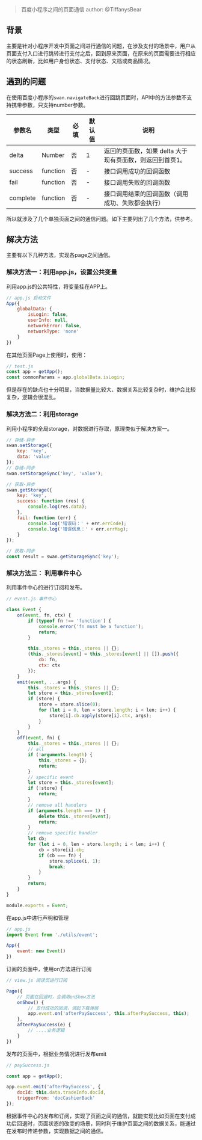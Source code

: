 > 百度小程序之间的页面通信
> author: @TiffanysBear
> 

## 背景
主要是针对小程序开发中页面之间进行通信的问题，在涉及支付的场景中，用户从页面支付入口进行跳转进行支付之后，回到原来页面，在原来的页面需要进行相应的状态刷新，比如用户身份状态、支付状态、文档或商品情况。

## 遇到的问题
在使用百度小程序的```swan.navigateBack```进行回跳页面时，API中的方法参数不支持携带参数，只支持number参数。

参数名|类型|必填|默认值|说明
---- | ---|---- |---- |---- |
delta|	Number|	否	|1	|返回的页面数，如果 delta 大于现有页面数，则返回到首页1。
success|	function|	否	|-	|接口调用成功的回调函数
fail|	function|	否	|-|	接口调用失败的回调函数
complete|	function|	否|	-|	接口调用结束的回调函数（调用成功、失败都会执行）


所以就涉及了几个单独页面之间的通信问题。如下主要列出了几个方法，供参考。

## 解决方法

主要有以下几种方法，实现各page之间通信。

### 解决方法一：利用app.js，设置公共变量
利用app.js的公共特性，将变量挂在APP上。

```javascript
// app.js 启动文件
App({
    globalData: {
        isLogin: false,
        userInfo: null,
        networkError: false,
        networkType: 'none'
    }
})
```

在其他页面Page上使用时，使用：

```javascript
// test.js
const app = getApp();
const commonParams = app.globalData.isLogin;

```

但是存在的缺点也十分明显，当数据量比较大、数据关系比较复杂时，维护会比较复杂，逻辑会很混乱。

### 解决方法二：利用storage
利用小程序的全局storage，对数据进行存取，原理类似于解决方案一。

```javascript
// 存储-异步
swan.setStorage({
    key: 'key',
    data: 'value'
});
// 存储-同步
swan.setStorageSync('key', 'value');

// 获取-异步
swan.getStorage({
    key: 'key',
    success: function (res) {
        console.log(res.data);
    },
    fail: function (err) {
        console.log('错误码：' + err.errCode);
        console.log('错误信息：' + err.errMsg);
    }
});

// 获取-同步
const result = swan.getStorageSync('key');

```


### 解决方法三： 利用事件中心
利用事件中心的进行订阅和发布。


```javascript
// event.js 事件中心

class Event {
    on(event, fn, ctx) {
        if (typeof fn !== 'function') {
            console.error('fn must be a function');
            return;
        }

        this._stores = this._stores || {};
        (this._stores[event] = this._stores[event] || []).push({
            cb: fn,
            ctx: ctx
        });
    }
    emit(event, ...args) {
        this._stores = this._stores || {};
        let store = this._stores[event];
        if (store) {
            store = store.slice(0);
            for (let i = 0, len = store.length; i < len; i++) {
                store[i].cb.apply(store[i].ctx, args);
            }
        }
    }
    off(event, fn) {
        this._stores = this._stores || {};
        // all
        if (!arguments.length) {
            this._stores = {};
            return;
        }
        // specific event
        let store = this._stores[event];
        if (!store) {
            return;
        }
        // remove all handlers
        if (arguments.length === 1) {
            delete this._stores[event];
            return;
        }
        // remove specific handler
        let cb;
        for (let i = 0, len = store.length; i < len; i++) {
            cb = store[i].cb;
            if (cb === fn) {
                store.splice(i, 1);
                break;
            }
        }
        return;
    }
}

module.exports = Event;
```

在app.js中进行声明和管理

```javascript
// app.js
import Event from './utils/event';

App({
    event: new Event()
})
```

订阅的页面中，使用on方法进行订阅

```javascript
// view.js 阅读页进行订阅

Page({
    // 页面在回退时，会调用onShow方法
    onShow() {
        // 支付成功的回调，调起下载弹层
        app.event.on('afterPaySuccess', this.afterPaySuccess, this);
    },
    afterPaySuccess(e) {
        // ....业务逻辑
    }
})

```

发布的页面中，根据业务情况进行发布emit

```javascript
// paySuccess.js

const app = getApp();

app.event.emit('afterPaySuccess', {
    docId: this.data.tradeInfo.docId,
    triggerFrom: 'docCashierBack'
});

```

根据事件中心的发布和订阅，实现了页面之间的通信，就能实现比如页面在支付成功后回退时，页面状态的改变的场景，同时利于维护页面之间的数据关系，能通过在发布时传递参数，实现数据之间的通信。
























